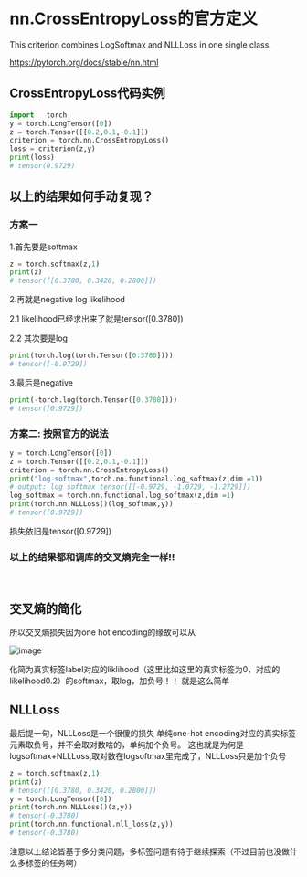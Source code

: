 # nn.CrossEntropyLoss的官方定义

This criterion combines LogSoftmax and NLLLoss in one single class.

https://pytorch.org/docs/stable/nn.html

## CrossEntropyLoss代码实例

```python
import   torch
y = torch.LongTensor([0])
z = torch.Tensor([[0.2,0.1,-0.1]])
criterion = torch.nn.CrossEntropyLoss()
loss = criterion(z,y)
print(loss)
# tensor(0.9729)
```
## 以上的结果如何手动复现？
### 方案一

1.首先要是softmax
```python
z = torch.softmax(z,1)
print(z)
# tensor([[0.3780, 0.3420, 0.2800]])
```
2.再就是negative log likelihood

 2.1 likelihood已经求出来了就是tensor([0.3780])

 2.2 其次要是log
  ```python
  print(torch.log(torch.Tensor([0.3780])))
  # tensor([-0.9729])
  ```
3.最后是negative
  ```python
  print(-torch.log(torch.Tensor([0.3780])))
  # tensor([0.9729])
  ```
### 方案二: 按照官方的说法
```python
y = torch.LongTensor([0])
z = torch.Tensor([[0.2,0.1,-0.1]])
criterion = torch.nn.CrossEntropyLoss()
print("log softmax",torch.nn.functional.log_softmax(z,dim =1))
# output: log softmax tensor([[-0.9729, -1.0729, -1.2729]])
log_softmax = torch.nn.functional.log_softmax(z,dim =1)
print(torch.nn.NLLLoss()(log_softmax,y))
# tensor([0.9729])
```
损失依旧是tensor([0.9729])

### **以上的结果都和调库的交叉熵完全一样!!**


<br>


## 交叉熵的简化
所以交叉熵损失因为one hot encoding的缘故可以从

![image](https://user-images.githubusercontent.com/46443218/114267324-b69fe680-99f2-11eb-8375-0785c6f07e1f.png)

化简为真实标签label对应的liklihood（这里比如这里的真实标签为0，对应的likelihood0.2）的softmax，取log，加负号！！
就是这么简单
## NLLLoss

最后提一句，NLLLoss是一个很傻的损失
单纯one-hot encoding对应的真实标签元素取负号，并不会取对数啥的，单纯加个负号。
这也就是为何是logsoftmax+NLLLoss,取对数在logsoftmax里完成了，NLLLoss只是加个负号
```python
z = torch.softmax(z,1)
print(z)
# tensor([[0.3780, 0.3420, 0.2800]])
y = torch.LongTensor([0])
print(torch.nn.NLLLoss()(z,y))
# tensor(-0.3780)
print(torch.nn.functional.nll_loss(z,y))
# tensor(-0.3780)
```

注意以上结论皆基于多分类问题，多标签问题有待于继续探索（不过目前也没做什么多标签的任务啊）
 
